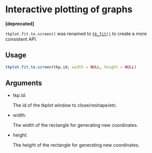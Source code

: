 # Interactive plotting of graphs

**\[deprecated\]**

`tkplot.fit.to.screen()` was renamed to
[`tk_fit()`](https://r.igraph.org/reference/tkplot.md) to create a more
consistent API.

## Usage

``` r
tkplot.fit.to.screen(tkp.id, width = NULL, height = NULL)
```

## Arguments

- tkp.id:

  The id of the tkplot window to close/reshape/etc.

- width:

  The width of the rectangle for generating new coordinates.

- height:

  The height of the rectangle for generating new coordinates.
